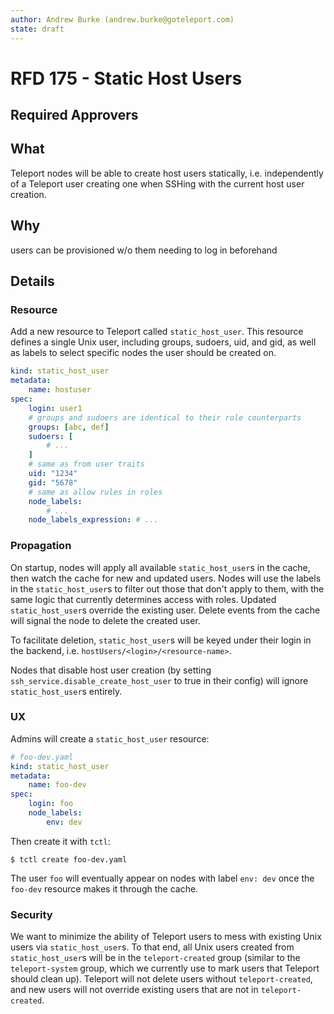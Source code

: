 ```yaml
---
author: Andrew Burke (andrew.burke@goteleport.com)
state: draft
---
```


# RFD 175 - Static Host Users

## Required Approvers

## What

Teleport nodes will be able to create host users statically, i.e. independently
of a Teleport user creating one when SSHing with the current host user creation.

## Why

users can be provisioned w/o them needing to log in beforehand

## Details

### Resource

Add a new resource to Teleport called `static_host_user`. This resource defines
a single Unix user, including groups, sudoers, uid, and gid, as well as labels
to select specific nodes the user should be created on.

```yaml
kind: static_host_user
metadata:
    name: hostuser
spec:
    login: user1
    # groups and sudoers are identical to their role counterparts
    groups: [abc, def]
    sudoers: [
        # ...
    ]
    # same as from user traits
    uid: "1234"
    gid: "5678"
    # same as allow rules in roles
    node_labels:
        # ...
    node_labels_expression: # ...
```

### Propagation

On startup, nodes will apply all available `static_host_user`s in the cache,
then watch the cache for new and updated users. Nodes will use the labels in the
`static_host_user`s to filter out those that don't apply to them, with the same
logic that currently determines access with roles. Updated `static_host_user`s
override the existing user. Delete events from the cache will signal the node
to delete the created user.

To facilitate deletion, `static_host_user`s will be keyed under their login in
the backend, i.e. `hostUsers/<login>/<resource-name>`.

Nodes that disable host user creation (by setting `ssh_service.disable_create_host_user`
to true in their config) will ignore `static_host_user`s entirely.

### UX

Admins will create a `static_host_user` resource:

```yaml
# foo-dev.yaml
kind: static_host_user
metadata:
    name: foo-dev
spec:
    login: foo
    node_labels:
        env: dev
```

Then create it with `tctl`:

```code
$ tctl create foo-dev.yaml
```

The user `foo` will eventually appear on nodes with label `env: dev` once the
`foo-dev` resource makes it through the cache.

### Security

We want to minimize the ability of Teleport users to mess with existing Unix users
via `static_host_user`s. To that end, all Unix users created from `static_host_user`s
will be in the `teleport-created` group (similar to the `teleport-system` group, which
we currently use to mark users that Teleport should clean up). Teleport will not
delete users without `teleport-created`, and new users will not override existing users
that are not in `teleport-created`.
